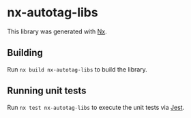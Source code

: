 # nx-autotag-libs

This library was generated with [Nx](https://nx.dev).

## Building

Run `nx build nx-autotag-libs` to build the library.

## Running unit tests

Run `nx test nx-autotag-libs` to execute the unit tests via [Jest](https://jestjs.io).
